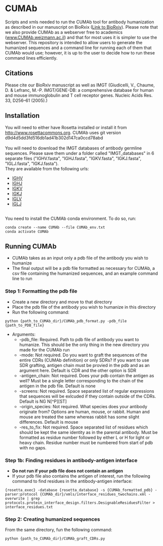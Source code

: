 # CUMAb
Scripts and xmls needed to run the CUMAb tool for antibody humanization as described in our manuscript on BioRxix ([Link to BioRxiv](https://www.biorxiv.org/content/10.1101/2022.08.14.503891v3)). Please note that we also provide CUMAb as a webserver free to academics (www.CUMAb.weizmann.ac.il) and that for most uses it is simpler to use the webserver. This repository is intended to allow users to generate the humanized sequences and a command line for running each of them that CUMAb would use; however, it is up to the user to decide how to run these command lines efficiently. 

## Citations
Please cite our BioRxiv manuscript as well as IMGT (Giudicelli, V., Chaume, D. & Lefranc, M.-P. IMGT/GENE-DB: a comprehensive database for human and mouse immunoglobulin and T cell receptor genes. Nucleic Acids Res. 33, D256–61 (2005).)

## Installation
You will need to either have Rosetta installed or install it from http://www.rosettacommons.org. CUMAb uses git version d9d4d5dd3fd516db1ad41b302d147ca0ccd78abd
<br>
<br>You will need to download the IMGT databases of antibody germline sequences. Please save them under a folder called "IMGT_databases" in 6 separate files ("IGHV.fasta", "IGHJ.fasta", "IGKV.fasta", "IGKJ.fasta", "IGLJ.fasta", "IGKJ.fasta"). 
<br>They are available from the following urls:
  - [IGHV](https://www.imgt.org/genedb/GENElect?query=7.6+IGHV&species=Homo+sapiens)
  - [IGHJ](https://www.imgt.org/genedb/GENElect?query=7.6+IGHJ&species=Homo+sapiens)
  - [IGKV](https://www.imgt.org/genedb/GENElect?query=7.6+IGKV&species=Homo+sapiens)
  - [IGKJ](https://www.imgt.org/genedb/GENElect?query=7.6+IGKJ&species=Homo+sapiens)
  - [IGLV](https://www.imgt.org/genedb/GENElect?query=7.6+IGLV&species=Homo+sapiens)
  - [IGLJ](https://www.imgt.org/genedb/GENElect?query=7.6+IGLJ&species=Homo+sapiens)
<br>
You need to install the CUMAb conda environment. To do so, run:

```
conda create --name CUMAb --file CUMAb_env.txt
conda activate CUMAb
```

## Running CUMAb
- CUMAb takes as an input only a pdb file of the antibody you wish to humanize
- The final output will be a pdb file formatted as necessary for CUMAb, a csv file containing the humanized sequences, and an example command line to run

### Step 1: Formatting the pdb file
- Create a new directory and move to that directory
- Place the pdb file of the antibody you wish to humanize in this directory
- Run the following command:
```
python {path_to_CUMAb_dir}/CUMAb_pdb_format.py -pdb_file {path_to_PDB_file}
```
- Arguments:
  - -pdb_file: Required. Path to pdb file of antibody you want to humanize. This should be the only thing in the new directory you made for the CUMAb run
  - -mode: Not required. Do you want to graft the sequences of the entire CDRs (CUMAb definition) or only SDRs? If you want to use SDR grafting, antigen chain must be provied in the pdb and as an argument here. Default is CDR and the other option is SDR
  - -antigen_chain: Not required. Does your pdb contain the antigen as well? Must be a single letter corresponding to the chain of the antigen in the pdb file. Default is none
  - -screens: Not required. Space separated list of regular expressions that sequences will be exlcuded if they contain outside of the CDRs. Default is NG N[^P][ST]
  - -origin_species: Not required. What species does your antibody originate from? Options are human, mouse, or rabbit. Human and mouse are treated the same whereas rabbit has some slight differences. Default is mouse
  - -res_to_fix: Not required. Space separated list of residues which should be kept the same identity as in the parental antibody. Must be formatted as residue number followed by either L or H for light or heavy chain. Residue number must be numbered from start of pdb with no gaps.

### Step 1b: Finding residues in antibody-antigen interface
- **Do not run if your pdb file does not contain an antigen**
- If your pdb file also contains the antigen of interest, run the following command to find residues in the antibody-antigen interface:
```
{rosetta_exec} -database {rosetta_database} -s {CUMAb_formatted_pdb} -parser:protocol {CUMAb_dir}/xmls/interface_residues_twochains.xml -overwrite | grep protocols.protein_interface_design.filters.DesignableResiduesFilter > interface_residues.txt 
```

### Step 2: Creating humanized sequences
From the same directory, fun the following command:
```
python {path_to_CUMAb_dir}/CUMAb_graft_CDRs.py
```

